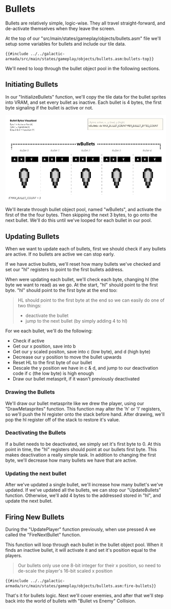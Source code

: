 # Bullets

Bullets are relatively simple, logic-wise. They all travel straight-forward, and de-activate themselves when they leave the screen.

At the top of our "src/main/states/gameplay/objects/bullets.asm" file we'll setup some variables for bullets and include our tile data.

```rgbasm,linenos,start={{#line_no_of "" ../../galactic-armada/src/main/states/gameplay/objects/bullets.asm:bullets-top}}
{{#include ../../galactic-armada/src/main/states/gameplay/objects/bullets.asm:bullets-top}}
```

We'll need to loop through the bullet object pool in the following sections. 

## Initiating Bullets

In our "InitializeBullets" function, we'll copy the tile data for the bullet sprites into VRAM, and set every bullet as inactive. Each bullet is 4 bytes, the first byte signaling if the bullet is active or not. 

![BulletBytesVisualized.png](../assets/part3/img/BulletBytesVisualized.png)

We'll iterate through bullet object pool, named "wBullets", and activate the first of the the four bytes. Then skipping the next 3 bytes, to go onto the next bullet. We'll do this until we've looped for each bullet in our pool.


## Updating Bullets

When we want to update each of bullets, first we should check if any bullets are active. If no bullets are active we can stop early.

If we have active bullets, we'll reset how many bullets we've checked and set our "hl" registers to point to the first bullets address. 

When were updating each bullet, we'll check each byte, changing hl (the byte we want to read) as we go. At the start, "hl" should point to the first byte. "hl" should point to the first byte at the end too:

> HL should point to the first byte at the end so we can easily do one of two things:
> * deactivate the bullet
> * jump to the next bullet (by simply adding 4 to hl)

For we each bullet, we'll do the following:

* Check if active
* Get our x position, save into b
* Get our y scaled positon, save into c (low byte), and d (high byte)
* Decrease our y position to move the bullet upwards
* Reset HL to the first byte of our bullet
* Descale the y position we have in c & d, and jump to our deactivation code if c (the low byte) is high enough
* Draw our bullet metasprit, if it wasn't previously deactivated

### Drawing the Bullets

We'll draw our bullet metasprite like we drew the player, using our "DrawMetasprites" function. This function may alter the 'h' or 'l' registers, so we'll push the hl register onto the stack before hand. After drawing, we'll pop the hl register off of the stack to restore it's value.


### Deactivating the Bullets

If a bullet needs to be deactivated, we simply set it's first byte to 0. At this point in time, the "hl" registers should point at our bullets first byte. This makes deactivation a really simple task. In addition to changing the first byte, we'll decrease how many bullets we have that are active.


### Updating the next bullet

After we've updated a single bullet, we'll increase how many bullet's we've updated. If we've updated all the bullets, we can stop our "UpdateBullets" function. Otherwise, we'll add 4 bytes to the addressed stored in "hl", and update the next bullet.


## Firing New Bullets

During the "UpdatePlayer" function previously, when use pressed A we called the "FireNextBullet" function.

This function will loop through each bullet in the bullet object pool. When it finds an inactive bullet, it will activate it and set it's position equal to the players.

> Our bullets only use one 8-bit integer for their x position, so need to de-scale the player's 16-bit scaled x position

```rgbasm,linenos,start={{#line_no_of "" ../../galactic-armada/src/main/states/gameplay/objects/bullets.asm:fire-bullets}}
{{#include ../../galactic-armada/src/main/states/gameplay/objects/bullets.asm:fire-bullets}}
```

That's it for bullets logic. Next we'll cover enemies, and after that we'll step back into the world of bullets with "Bullet vs Enemy" Collision.